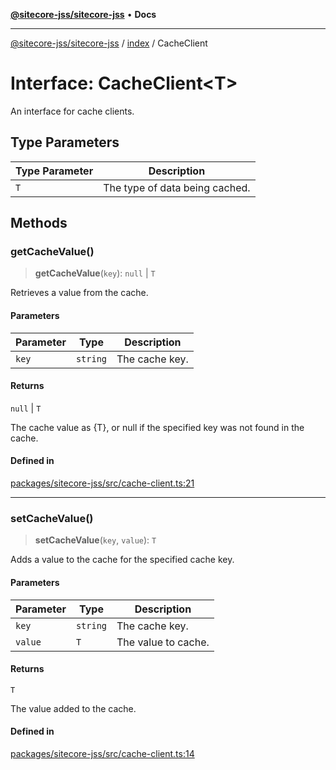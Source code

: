 [**@sitecore-jss/sitecore-jss**](../../README.md) • **Docs**

***

[@sitecore-jss/sitecore-jss](../../README.md) / [index](../README.md) / CacheClient

# Interface: CacheClient\<T\>

An interface for cache clients.

## Type Parameters

| Type Parameter | Description |
| ------ | ------ |
| `T` | The type of data being cached. |

## Methods

### getCacheValue()

> **getCacheValue**(`key`): `null` \| `T`

Retrieves a value from the cache.

#### Parameters

| Parameter | Type | Description |
| ------ | ------ | ------ |
| `key` | `string` | The cache key. |

#### Returns

`null` \| `T`

The cache value as {T}, or null if the specified key was not found in the cache.

#### Defined in

[packages/sitecore-jss/src/cache-client.ts:21](https://github.com/Sitecore/jss/blob/f73438462e859a2e4056c173073deed1d51387b8/packages/sitecore-jss/src/cache-client.ts#L21)

***

### setCacheValue()

> **setCacheValue**(`key`, `value`): `T`

Adds a value to the cache for the specified cache key.

#### Parameters

| Parameter | Type | Description |
| ------ | ------ | ------ |
| `key` | `string` | The cache key. |
| `value` | `T` | The value to cache. |

#### Returns

`T`

The value added to the cache.

#### Defined in

[packages/sitecore-jss/src/cache-client.ts:14](https://github.com/Sitecore/jss/blob/f73438462e859a2e4056c173073deed1d51387b8/packages/sitecore-jss/src/cache-client.ts#L14)

